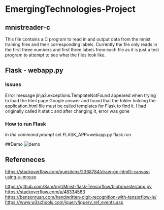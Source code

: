 # EmergingTechnologies-Project

## mnistreader-c
This file contains a C program to read in and output data from the mnist training files and their corresponding labels.
Currently the file only reads in the first three numbers and first three labels from each file as it is 
just a test program to attempt to see what the files look like.

## Flask - webapp.py

### Issues
Error message jinja2.exceptions.TemplateNotFound appeared when trying to load the html page 
Google answer and found that the folder holding the application.html file must be called templates
for Flask to find it. I had originally called it static and after changing it, error was gone

### How to run Flask
*In the command prompt*
set FLASK_APP=webapp.py
flask run

##Demo
![demo](https://github.com/rachelmcclelland/EmergingTechnologiesProject/blob/master/assets/gifs/appsample.gif)

## Refereneces
https://stackoverflow.com/questions/2368784/draw-on-html5-canvas-using-a-mouse

https://github.com/SamArgt/Mnist-flask-Tensorflow/blob/master/app.py
https://stackoverflow.com/a/48334563
https://bensonruan.com/handwritten-digit-recognition-with-tensorflow-js/
https://www.w3schools.com/jquery/jquery_ref_events.asp
